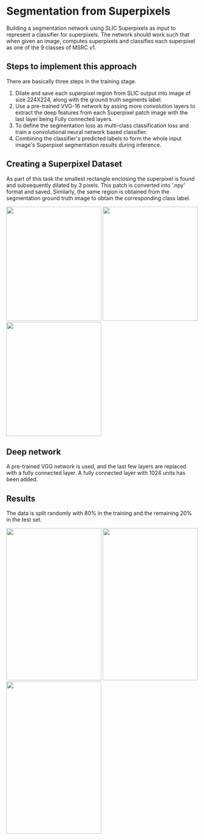 # Segmentation from Superpixels

Building a segmentation network using SLIC Superpixels as input to represent a classifier for superpixels. The network should work such that when given an image, computes superpixels and classifies each superpixel as one of the 9 classes of MSRC v1.


## Steps to implement this approach
There are basically three steps in the training stage.
1. Dilate and save each superpixel region from SLIC output into image of size 224X224, along with the ground truth segments label.
2. Use a pre-trained VVG-16 network by assing more convolution layers to extract the deep features from each Superpixel patch image with the last layer being Fully connected layers.
3. To define the segmentation loss as multi-class classification loss and train a convolutional neural network based classifier.
4. Combining the classifier's predicted labels to form the whole input image's Superpixel segmentation results during inference.

## Creating a Superpixel Dataset
As part of this task the smallest rectangle enclosing the superpixel is found and subsequently dilated by 3 pixels. This patch is converted into ‘.npy’ format and saved. Similarly, the same region is obtained from the segmentation ground truth image to obtain the corresponding class label.

<p float="left">
<img src="https://github.com/jayesh68/SUPERPIXL-SEGMENTATION-CLASSIFICATION/blob/main/Data/horse_segmentation.png" width="250" height="300"/>
<img src="https://github.com/jayesh68/SUPERPIXL-SEGMENTATION-CLASSIFICATION/blob/main/Data/horse_segmentation1.png" width="250" height="300"/>
<img src="https://github.com/jayesh68/SUPERPIXL-SEGMENTATION-CLASSIFICATION/blob/main/Data/horse_segmentation2.png" width="250" height="300"/>
</p>

## Deep network
A pre-trained VGG network is used, and the last few layers are replaced with a fully connected layer. A fully connected layer with 1024 units has been added.

## Results
The data is split randomly with 80% in the training and the remaining 20% in the test set.
<p float="left">
<img src="https://github.com/jayesh68/SUPERPIXL-SEGMENTATION-CLASSIFICATION/blob/main/Data/supsegout1.png" width="250" height="400"/>
<img src="https://github.com/jayesh68/SUPERPIXL-SEGMENTATION-CLASSIFICATION/blob/main/Data/supsegout2.png" width="250" height="400"/>
<img src="https://github.com/jayesh68/SUPERPIXL-SEGMENTATION-CLASSIFICATION/blob/main/Data/supsegout3.png" width="250" height="400"/>
</p>
